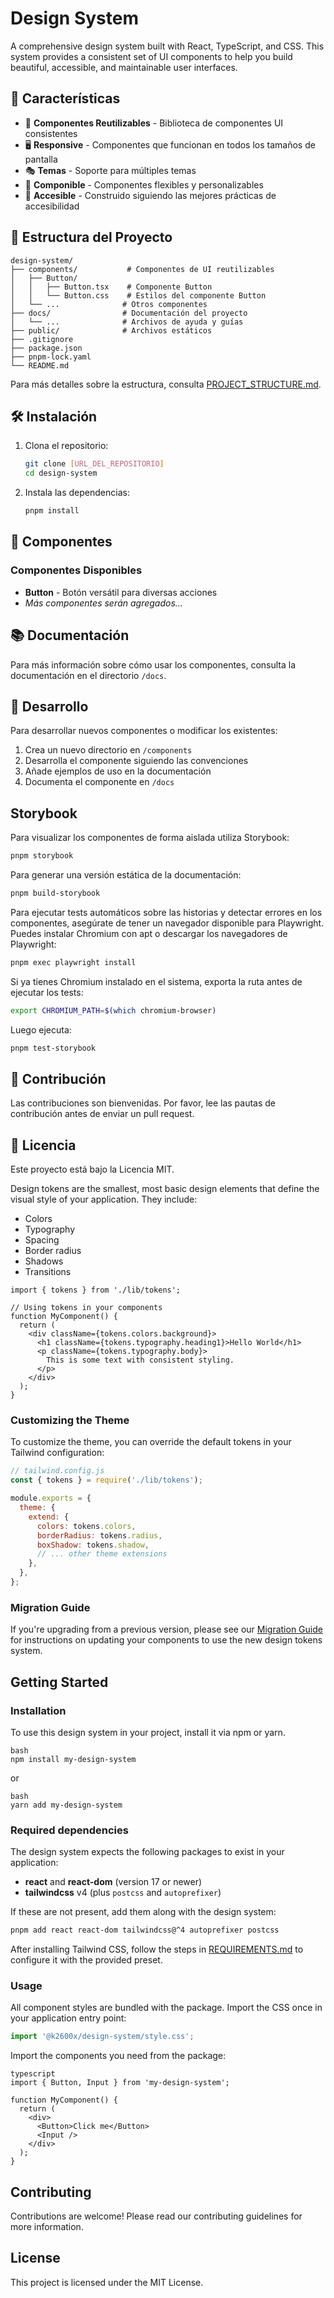 # Design System

A comprehensive design system built with React, TypeScript, and CSS. This system provides a consistent set of UI components to help you build beautiful, accessible, and maintainable user interfaces.

## 🚀 Características

- 🎨 **Componentes Reutilizables** - Biblioteca de componentes UI consistentes
- 🖥️ **Responsive** - Componentes que funcionan en todos los tamaños de pantalla
- 🎭 **Temas** - Soporte para múltiples temas
- 🧩 **Componible** - Componentes flexibles y personalizables
- 📱 **Accesible** - Construido siguiendo las mejores prácticas de accesibilidad

## 📁 Estructura del Proyecto

```
design-system/
├── components/           # Componentes de UI reutilizables
│   ├── Button/          
│   │   ├── Button.tsx    # Componente Button
│   │   └── Button.css    # Estilos del componente Button
│   └── ...              # Otros componentes
├── docs/                # Documentación del proyecto
│   └── ...              # Archivos de ayuda y guías
├── public/              # Archivos estáticos
├── .gitignore
├── package.json
├── pnpm-lock.yaml
└── README.md
```

Para más detalles sobre la estructura, consulta [PROJECT_STRUCTURE.md](./PROJECT_STRUCTURE.md).

## 🛠 Instalación

1. Clona el repositorio:
   ```bash
   git clone [URL_DEL_REPOSITORIO]
   cd design-system
   ```

2. Instala las dependencias:
   ```bash
   pnpm install
   ```


## 🧩 Componentes

### Componentes Disponibles

- **Button** - Botón versátil para diversas acciones
- *Más componentes serán agregados...*

## 📚 Documentación

Para más información sobre cómo usar los componentes, consulta la documentación en el directorio `/docs`.

## 🧪 Desarrollo

Para desarrollar nuevos componentes o modificar los existentes:

1. Crea un nuevo directorio en `/components`
2. Desarrolla el componente siguiendo las convenciones
3. Añade ejemplos de uso en la documentación
4. Documenta el componente en `/docs`

## Storybook

Para visualizar los componentes de forma aislada utiliza Storybook:

```bash
pnpm storybook
```

Para generar una versión estática de la documentación:

```bash
pnpm build-storybook
```

Para ejecutar tests automáticos sobre las historias y detectar errores en los componentes, asegúrate de tener un navegador disponible para Playwright. Puedes instalar Chromium con apt o descargar los navegadores de Playwright:

```bash
pnpm exec playwright install
```

Si ya tienes Chromium instalado en el sistema, exporta la ruta antes de ejecutar los tests:

```bash
export CHROMIUM_PATH=$(which chromium-browser)
```

Luego ejecuta:

```bash
pnpm test-storybook
```

## 🤝 Contribución

Las contribuciones son bienvenidas. Por favor, lee las pautas de contribución antes de enviar un pull request.

## 📄 Licencia

Este proyecto está bajo la Licencia MIT.

Design tokens are the smallest, most basic design elements that define the visual style of your application. They include:

- Colors
- Typography
- Spacing
- Border radius
- Shadows
- Transitions

```tsx
import { tokens } from './lib/tokens';

// Using tokens in your components
function MyComponent() {
  return (
    <div className={tokens.colors.background}>
      <h1 className={tokens.typography.heading1}>Hello World</h1>
      <p className={tokens.typography.body}>
        This is some text with consistent styling.
      </p>
    </div>
  );
}
```

### Customizing the Theme

To customize the theme, you can override the default tokens in your Tailwind configuration:

```js
// tailwind.config.js
const { tokens } = require('./lib/tokens');

module.exports = {
  theme: {
    extend: {
      colors: tokens.colors,
      borderRadius: tokens.radius,
      boxShadow: tokens.shadow,
      // ... other theme extensions
    },
  },
};
```

### Migration Guide

If you're upgrading from a previous version, please see our [Migration Guide](./MIGRATION_GUIDE.md) for instructions on updating your components to use the new design tokens system.

## Getting Started

### Installation

To use this design system in your project, install it via npm or yarn.
```
bash
npm install my-design-system
```
or
```
bash
yarn add my-design-system
```

### Required dependencies

The design system expects the following packages to exist in your application:

- **react** and **react-dom** (version 17 or newer)
- **tailwindcss** v4 (plus `postcss` and `autoprefixer`)

If these are not present, add them along with the design system:

```bash
pnpm add react react-dom tailwindcss@^4 autoprefixer postcss
```

After installing Tailwind CSS, follow the steps in [REQUIREMENTS.md](./REQUIREMENTS.md) to configure it with the provided preset.

### Usage

All component styles are bundled with the package. Import the CSS once in your application entry point:

```javascript
import '@k2600x/design-system/style.css';
```

Import the components you need from the package:
```
typescript
import { Button, Input } from 'my-design-system';

function MyComponent() {
  return (
    <div>
      <Button>Click me</Button>
      <Input />
    </div>
  );
}

```
## Contributing

Contributions are welcome! Please read our contributing guidelines for more information.

## License

This project is licensed under the MIT License.
